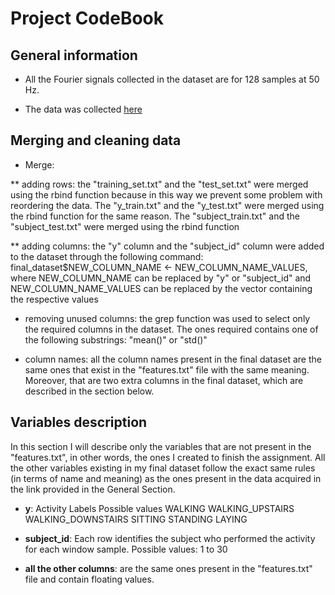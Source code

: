 # Project CodeBook

## General information

* All the Fourier signals collected in the dataset are for 128 samples
at 50 Hz.

* The data was collected [here](http://archive.ics.uci.edu/ml/datasets/Human+Activity+Recognition+Using+Smartphones#)

## Merging and cleaning data

* Merge:

** adding rows: the "training_set.txt" and the "test_set.txt" were merged using the rbind function because in this way we prevent some problem with reordering the data. The "y_train.txt" and the "y_test.txt" were merged using the rbind function for the same reason. The
"subject_train.txt" and the "subject_test.txt" were merged using the rbind function

** adding columns: the "y" column and the "subject_id" column were added to the dataset
through the following command: final_dataset$NEW_COLUMN_NAME <- NEW_COLUMN_NAME_VALUES, where
NEW_COLUMN_NAME can be replaced by "y" or "subject_id" and NEW_COLUMN_NAME_VALUES can be
replaced by the vector containing the respective values

* removing unused columns: the grep function was used to select only the required columns
in the dataset. The ones required contains one of the following substrings: "mean()" or "std()"

* column names: all the column names present in the final dataset are the same ones that
exist in the "features.txt" file with the same meaning. Moreover, that are two extra
columns in the final dataset, which are described in the section below.



## Variables description

In this section I will describe only the variables that are not present in the
"features.txt", in other words, the ones I created to finish the assignment.
All the other variables existing in my final dataset follow the exact same rules
(in terms of name and meaning) as the ones present in the data acquired in the
link provided in the General Section.

* **y**: Activity Labels
  Possible values
    WALKING
    WALKING_UPSTAIRS
    WALKING_DOWNSTAIRS
    SITTING
    STANDING
    LAYING

* **subject_id**: Each row identifies the subject who performed the activity for each window sample.
  Possible values:
    1 to 30

* **all the other columns**: are the same ones present in the "features.txt" file and 
contain floating values.


